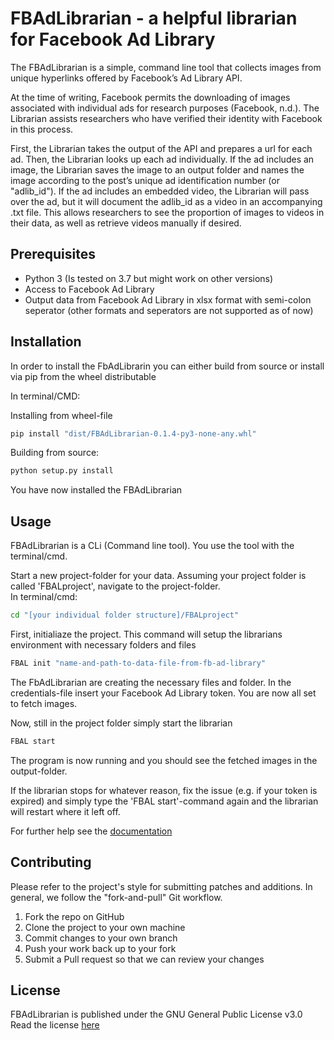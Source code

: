 # FBAdLibrarian - a helpful librarian for Facebook Ad Library 

The FBAdLibrarian is a simple, command line tool that collects images from unique hyperlinks offered by Facebook’s Ad Library API.

At the time of writing, Facebook permits the downloading of images associated with individual ads for research purposes (Facebook, n.d.). 
The Librarian assists researchers who have verified their identity with Facebook in this process. 

First, the Librarian takes the output of the API and prepares a url for each ad. Then, the Librarian looks up each ad individually. 
If the ad includes an image, the Librarian saves the image to an output folder and names the image according to the post’s unique ad identification number (or "adlib_id"). 
If the ad includes an embedded video, the Librarian will pass over the ad, but it will document the adlib_id as a video in an accompanying .txt file. 
This allows researchers to see the proportion of images to videos in their data, as well as retrieve videos manually if desired. 



## Prerequisites
* Python 3 (Is tested on 3.7 but might work on other versions)
* Access to Facebook Ad Library 
* Output data from Facebook Ad Library in xlsx format with semi-colon seperator (other formats and seperators are not supported as of now)  


## Installation
In order to install the FbAdLibrarin you can either build from source or install via pip from the wheel distributable

In terminal/CMD:

Installing from  wheel-file
```bash
pip install "dist/FBAdLibrarian-0.1.4-py3-none-any.whl"
```

Building from source:

```bash
python setup.py install 
```

You have now installed the FBAdLibrarian  


## Usage

FBAdLibrarian is a CLi (Command line tool). You use the tool with the terminal/cmd.

Start a new project-folder for your data.
Assuming your project folder is called 'FBALproject', navigate to the project-folder.  
In terminal/cmd:
```bash
cd "[your individual folder structure]/FBALproject"
```

First, initialiaze the project. This command will setup the librarians environment with necessary folders and files
```bash
FBAL init "name-and-path-to-data-file-from-fb-ad-library"
```
The FbAdLibrarian are creating the necessary files and folder. 
In the credentials-file insert your Facebook Ad Library token.
You are now all set to fetch images.

Now, still in the project folder simply start the librarian
```bash
FBAL start 
```
The program is now running and you should see the fetched images in the output-folder.  

If the librarian stops for whatever reason, fix the issue (e.g. if your token is expired) and simply type the 'FBAL start'-command again and the librarian will restart where it left off.


For further help see the [documentation](https://fbadlibrarian.readthedocs.io/en/latest/index.html)  



## Contributing
Please refer to the project's style for submitting patches and additions. In general, we follow the "fork-and-pull" Git workflow.

1. Fork the repo on GitHub
2. Clone the project to your own machine
3. Commit changes to your own branch
4. Push your work back up to your fork
5. Submit a Pull request so that we can review your changes  



## License
FBAdLibrarian is published under the GNU General Public License v3.0  
Read the license [here](LICENSE)

